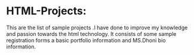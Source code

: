 # HTML-Projects:
This are the list of sample projects .I have done to improve my knowledge and passion towards the html technology.
It consists of some sample registration forms a basic portfolio information and MS.Dhoni bio information. 
